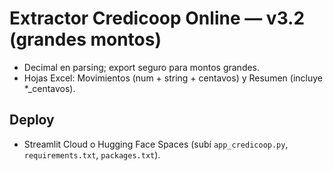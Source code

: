 
# Extractor Credicoop Online — v3.2 (grandes montos)

- Decimal en parsing; export seguro para montos grandes.
- Hojas Excel: Movimientos (num + string + centavos) y Resumen (incluye *_centavos).

## Deploy
- Streamlit Cloud o Hugging Face Spaces (subí `app_credicoop.py`, `requirements.txt`, `packages.txt`).
